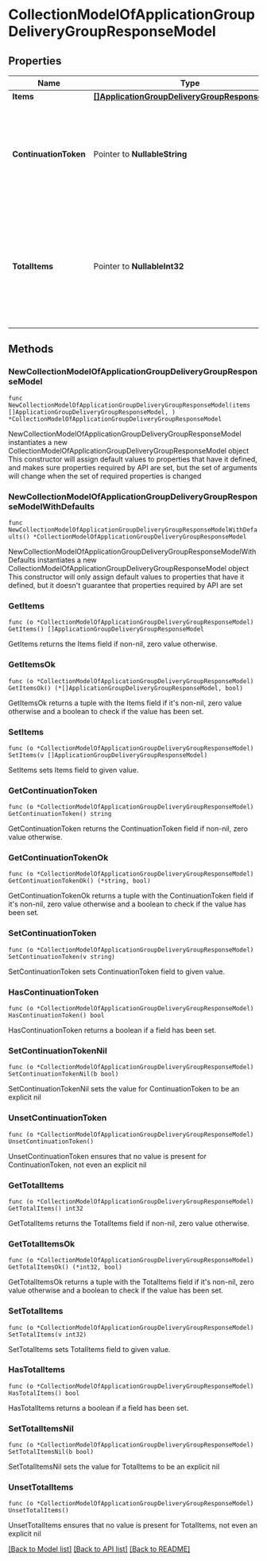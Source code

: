 # CollectionModelOfApplicationGroupDeliveryGroupResponseModel

## Properties

Name | Type | Description | Notes
------------ | ------------- | ------------- | -------------
**Items** | [**[]ApplicationGroupDeliveryGroupResponseModel**](ApplicationGroupDeliveryGroupResponseModel.md) | List of items. | 
**ContinuationToken** | Pointer to **NullableString** | If present, indicates to the caller that the query was not complete, and they should call the API again specifying the continuation token as a query parameter. | [optional] 
**TotalItems** | Pointer to **NullableInt32** | Indicates the total number of items in the collection, which may be more than the number of Items returned, if there is a ContinuationToken.  Only returned in the response to &#x60;$search&#x60; APIs. | [optional] 

## Methods

### NewCollectionModelOfApplicationGroupDeliveryGroupResponseModel

`func NewCollectionModelOfApplicationGroupDeliveryGroupResponseModel(items []ApplicationGroupDeliveryGroupResponseModel, ) *CollectionModelOfApplicationGroupDeliveryGroupResponseModel`

NewCollectionModelOfApplicationGroupDeliveryGroupResponseModel instantiates a new CollectionModelOfApplicationGroupDeliveryGroupResponseModel object
This constructor will assign default values to properties that have it defined,
and makes sure properties required by API are set, but the set of arguments
will change when the set of required properties is changed

### NewCollectionModelOfApplicationGroupDeliveryGroupResponseModelWithDefaults

`func NewCollectionModelOfApplicationGroupDeliveryGroupResponseModelWithDefaults() *CollectionModelOfApplicationGroupDeliveryGroupResponseModel`

NewCollectionModelOfApplicationGroupDeliveryGroupResponseModelWithDefaults instantiates a new CollectionModelOfApplicationGroupDeliveryGroupResponseModel object
This constructor will only assign default values to properties that have it defined,
but it doesn't guarantee that properties required by API are set

### GetItems

`func (o *CollectionModelOfApplicationGroupDeliveryGroupResponseModel) GetItems() []ApplicationGroupDeliveryGroupResponseModel`

GetItems returns the Items field if non-nil, zero value otherwise.

### GetItemsOk

`func (o *CollectionModelOfApplicationGroupDeliveryGroupResponseModel) GetItemsOk() (*[]ApplicationGroupDeliveryGroupResponseModel, bool)`

GetItemsOk returns a tuple with the Items field if it's non-nil, zero value otherwise
and a boolean to check if the value has been set.

### SetItems

`func (o *CollectionModelOfApplicationGroupDeliveryGroupResponseModel) SetItems(v []ApplicationGroupDeliveryGroupResponseModel)`

SetItems sets Items field to given value.


### GetContinuationToken

`func (o *CollectionModelOfApplicationGroupDeliveryGroupResponseModel) GetContinuationToken() string`

GetContinuationToken returns the ContinuationToken field if non-nil, zero value otherwise.

### GetContinuationTokenOk

`func (o *CollectionModelOfApplicationGroupDeliveryGroupResponseModel) GetContinuationTokenOk() (*string, bool)`

GetContinuationTokenOk returns a tuple with the ContinuationToken field if it's non-nil, zero value otherwise
and a boolean to check if the value has been set.

### SetContinuationToken

`func (o *CollectionModelOfApplicationGroupDeliveryGroupResponseModel) SetContinuationToken(v string)`

SetContinuationToken sets ContinuationToken field to given value.

### HasContinuationToken

`func (o *CollectionModelOfApplicationGroupDeliveryGroupResponseModel) HasContinuationToken() bool`

HasContinuationToken returns a boolean if a field has been set.

### SetContinuationTokenNil

`func (o *CollectionModelOfApplicationGroupDeliveryGroupResponseModel) SetContinuationTokenNil(b bool)`

 SetContinuationTokenNil sets the value for ContinuationToken to be an explicit nil

### UnsetContinuationToken
`func (o *CollectionModelOfApplicationGroupDeliveryGroupResponseModel) UnsetContinuationToken()`

UnsetContinuationToken ensures that no value is present for ContinuationToken, not even an explicit nil
### GetTotalItems

`func (o *CollectionModelOfApplicationGroupDeliveryGroupResponseModel) GetTotalItems() int32`

GetTotalItems returns the TotalItems field if non-nil, zero value otherwise.

### GetTotalItemsOk

`func (o *CollectionModelOfApplicationGroupDeliveryGroupResponseModel) GetTotalItemsOk() (*int32, bool)`

GetTotalItemsOk returns a tuple with the TotalItems field if it's non-nil, zero value otherwise
and a boolean to check if the value has been set.

### SetTotalItems

`func (o *CollectionModelOfApplicationGroupDeliveryGroupResponseModel) SetTotalItems(v int32)`

SetTotalItems sets TotalItems field to given value.

### HasTotalItems

`func (o *CollectionModelOfApplicationGroupDeliveryGroupResponseModel) HasTotalItems() bool`

HasTotalItems returns a boolean if a field has been set.

### SetTotalItemsNil

`func (o *CollectionModelOfApplicationGroupDeliveryGroupResponseModel) SetTotalItemsNil(b bool)`

 SetTotalItemsNil sets the value for TotalItems to be an explicit nil

### UnsetTotalItems
`func (o *CollectionModelOfApplicationGroupDeliveryGroupResponseModel) UnsetTotalItems()`

UnsetTotalItems ensures that no value is present for TotalItems, not even an explicit nil

[[Back to Model list]](../README.md#documentation-for-models) [[Back to API list]](../README.md#documentation-for-api-endpoints) [[Back to README]](../README.md)



